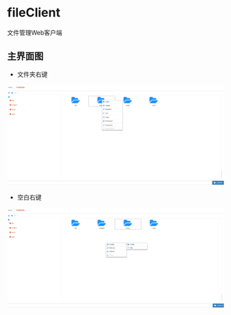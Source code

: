 # fileClient
文件管理Web客户端

## 主界面图

* 文件夹右键

![](https://github.com/chao666/fileClient/blob/master/file.PNG)

* 空白右键

![](https://github.com/chao666/fileClient/blob/master/right.PNG)
